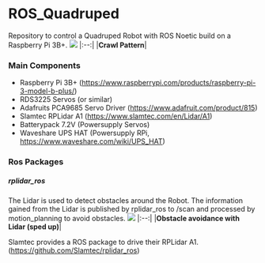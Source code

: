 # ROS_Quadruped

Repository to control a Quadruped Robot with ROS Noetic build on a Raspberry Pi 3B+.
![](media_files/20221017_184835.gif)
|:--:|
|<b>Crawl Pattern</b>|

### Main Components
- Raspberry Pi 3B+ (https://www.raspberrypi.com/products/raspberry-pi-3-model-b-plus/)
- RDS3225 Servos (or similar) 
- Adafruits PCA9685 Servo Driver (https://www.adafruit.com/product/815)
- Slamtec RPLidar A1 (https://www.slamtec.com/en/Lidar/A1)
- Batterypack 7.2V (Powersupply Servos)
- Waveshare UPS HAT (Powersupply RPi, https://www.waveshare.com/wiki/UPS_HAT)

### Ros Packages
##### rplidar_ros
The Lidar is used to detect obstacles around the Robot. The information gained from the Lidar is published by rplidar_ros to /scan and processed by motion_planning to avoid obstacles.
![](media_files/20221017_184533.gif)
|:--:|
|<b>Obstacle avoidance with Lidar (sped up)</b>|

Slamtec provides a ROS package to drive their RPLidar A1. (https://github.com/Slamtec/rplidar_ros)

##### 
